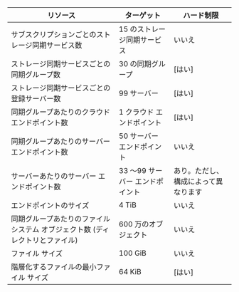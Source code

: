 | リソース | ターゲット | ハード制限 |
|----------|--------------|------------|
| サブスクリプションごとのストレージ同期サービス数 | 15 のストレージ同期サービス | いいえ  |
| ストレージ同期サービスごとの同期グループ数 | 30 の同期グループ | [はい] |
| ストレージ同期サービスごとの登録サーバー数 | 99 サーバー | [はい] |
| 同期グループあたりのクラウド エンドポイント数 | 1 クラウド エンドポイント | [はい] |
| 同期グループあたりのサーバー エンドポイント数 | 50 サーバー エンドポイント | いいえ  |
| サーバーあたりのサーバー エンドポイント数 | 33 ～99 サーバー エンドポイント | あり。ただし、構成によって異なります |
| エンドポイントのサイズ | 4 TiB | いいえ  |
| 同期グループあたりのファイル システム オブジェクト数 (ディレクトリとファイル) | 600 万のオブジェクト | いいえ  |
| ファイル サイズ | 100 GiB | いいえ  |
| 階層化するファイルの最小ファイル サイズ | 64 KiB | [はい] |
